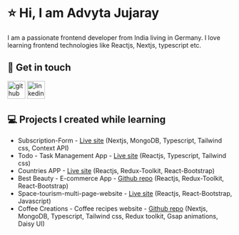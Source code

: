# ⭐ Hi, I am Advyta Jujaray

I am a passionate frontend developer from India living in Germany.
I love learning frontend technologies like Reactjs, Nextjs, typescript etc. 

## 👋 Get in touch
[<img src='https://cdn-icons-png.flaticon.com/512/25/25231.png' alt='github' height='40'>](https://github.com/Advyta)
[<img src='https://cdn.jsdelivr.net/npm/simple-icons@3.0.1/icons/linkedin.svg' alt='linkedin' height='40'>](https://www.linkedin.com/in/advyta-jujaray/)  

## 💻 Projects I created while learning

- Subscription-Form - [Live site](https://subscription-form-sand.vercel.app/personal-info) (Nextjs, MongoDB, Typescript, Tailwind css, Context API)
- Todo - Task Management App - [Live site](https://advyta.github.io/Todo-Project/) (Reactjs, Typescript, Tailwind css)
- Countries APP - [Live site](https://advyta.github.io/React-Countries-App/) (Reactjs, Redux-Toolkit, React-Bootstrap)
- Best Beauty - E-commerce App - [Github repo](https://github.com/Advyta/Best-Beauty/tree/main/best-beauty-app) (Reactjs, Redux-Toolkit, React-Bootstrap)
- Space-tourism-multi-page-website - [Live site](https://advyta.github.io/Space-tourism-multi-page-website/#/) (Reactjs, React-Bootstrap, Javascript)
- Coffee Creations - Coffee recipes website - [Github repo](https://github.com/Advyta/Coffee) (Nextjs, MongoDB, Typescript, Tailwind css, Redux toolkit, Gsap animations, Daisy UI)
